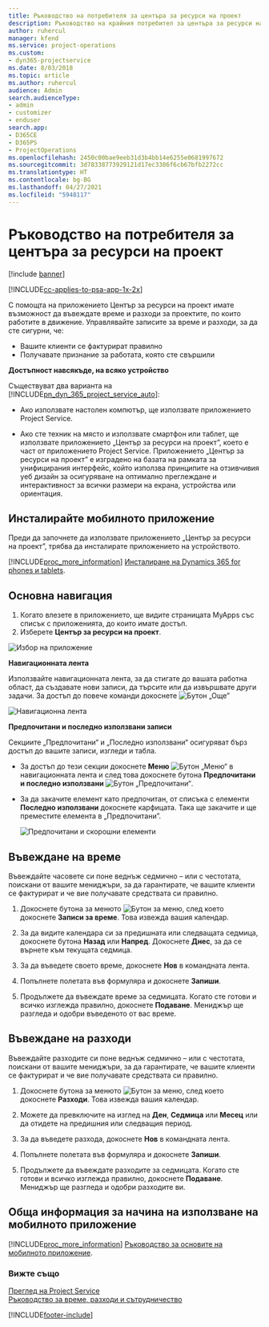 ```yaml
---
title: Ръководство на потребителя за центъра за ресурси на проект
description: Ръководство на крайния потребител за центъра за ресурси на проект за Project Service
author: ruhercul
manager: kfend
ms.service: project-operations
ms.custom:
- dyn365-projectservice
ms.date: 8/03/2018
ms.topic: article
ms.author: ruhercul
audience: Admin
search.audienceType:
- admin
- customizer
- enduser
search.app:
- D365CE
- D365PS
- ProjectOperations
ms.openlocfilehash: 2450c00bae9eeb31d3b4bb14e6255e0681997672
ms.sourcegitcommit: 3d78338773929121d17ec3386f6cb67bfb2272cc
ms.translationtype: HT
ms.contentlocale: bg-BG
ms.lasthandoff: 04/27/2021
ms.locfileid: "5948117"
---
```

# <a name="user-guide-for-project-resource-hub"></a>Ръководство на потребителя за центъра за ресурси на проект

[!include [banner](../includes/psa-now-project-operations.md)]

[!INCLUDE[cc-applies-to-psa-app-1x-2x](../includes/cc-applies-to-psa-app-1x-2x.md)]

С помощта на приложението Център за ресурси на проект имате възможност да въвеждате време и разходи за проектите, по които работите в движение. Управлявайте записите за време и разходи, за да сте сигурни, че:

- Вашите клиенти се фактурират правилно
- Получавате признание за работата, която сте свършили

**Достъпност навсякъде, на всяко устройство**

Съществуват два варианта на [!INCLUDE[pn_dyn_365_project_service_auto](../includes/pn-dyn-365-project-service-auto.md)]: 

- Ако използвате настолен компютър, ще използвате приложението Project Service. 

- Ако сте техник на място и използвате смартфон или таблет, ще използвате приложението „Център за ресурси на проект”, което е част от приложението Project Service. Приложението „Център за ресурси на проект” е изградено на базата на рамката за унифицирания интерфейс, който използва принципите на отзивчивия уеб дизайн за осигуряване на оптимално преглеждане и интерактивност за всички размери на екрана, устройства или ориентация. 


## <a name="install-the-mobile-app"></a>Инсталирайте мобилното приложение
Преди да започнете да използвате приложението „Център за ресурси на проект”, трябва да инсталирате приложението на устройството. 

[!INCLUDE[proc_more_information](../includes/proc-more-information.md)] [Инсталиране на Dynamics 365 for phones и tablets](/dynamics365/mobile-app/install-dynamics-365-for-phones-and-tablets).

## <a name="basic-navigation"></a>Основна навигация
1.  Когато влезете в приложението, ще видите страницата MyApps със списък с приложенията, до които имате достъп. 
2.  Изберете **Център за ресурси на проект**.

![Избор на приложение](media/chooseApp_1.png "Избор на приложение")

**Навигационната лента**

Използвайте навигационната лента, за да стигате до вашата работна област, да създавате нови записи, да търсите или да извършвате други задачи. За достъп до повече команди докоснете ![Бутон „Още”](media/MoreButton.png "Бутон „Повече”")

![Навигационна лента](media/NavBar_2.png "Лента за навигация")

**Предпочитани и последно използвани записи**

Секциите „Предпочитани“ и „Последно използвани“ осигуряват бърз достъп до вашите записи, изгледи и табла. 

- За достъп до тези секции докоснете **Меню** ![Бутон „Меню“](media/MenuButton.png "Бутон за меню") в навигационната лента и след това докоснете бутона **Предпочитани и последно използвани** ![Бутон „Предпочитани“](media/FavButton.png "Бутон за предпочитани").

- За да закачите елемент като предпочитан, от списъка с елементи **Последно използвани** докоснете карфицата. Така ще закачите и ще преместите елемента в „Предпочитани”.

  ![Предпочитани и скорошни елементи](media/Favs_3.png "Предпочитани и скорошни елементи")
 
## <a name="enter-time"></a>Въвеждане на време
Въвеждайте часовете си поне веднъж седмично – или с честотата, поискани от вашите мениджъри, за да гарантирате, че вашите клиенти се фактурират и че вие получавате средствата си правилно.

1. Докоснете бутона за менюто ![Бутон за меню](media/MenuButton.png "Бутон за меню"), след което докоснете **Записи за време**. Това извежда вашия календар.

2. За да видите календара си за предишната или следващата седмица, докоснете бутона **Назад** или **Напред**. Докоснете **Днес**, за да се върнете към текущата седмица.

3. За да въведете своето време, докоснете **Нов** в командната лента. 

4. Попълнете полетата във формуляра и докоснете **Запиши**.

5. Продължете да въвеждате време за седмицата. Когато сте готови и всичко изглежда правилно, докоснете **Подаване**. Мениджър ще разгледа и одобри въведеното от вас време.

## <a name="enter-expenses"></a>Въвеждане на разходи 
Въвеждайте разходите си поне веднъж седмично – или с честотата, поискани от вашите мениджъри, за да гарантирате, че вашите клиенти се фактурират и че вие получавате средствата си правилно.

1. Докоснете бутона за менюто ![Бутон за меню](media/MenuButton.png "Бутон за меню"), след което докоснете **Разходи**. Това извежда вашия календар.

2. Можете да превключите на изглед на **Ден**, **Седмица** или **Месец** или да отидете на предишния или следващия период. 

3. За да въведете разхода, докоснете **Нов** в командната лента. 

4. Попълнете полетата във формуляра и докоснете **Запиши**.

5. Продължете да въвеждате разходите за седмицата. Когато сте готови и всичко изглежда правилно, докоснете **Подаване**. Мениджър ще разгледа и одобри разходите ви.

## <a name="general-information-on-how-to-use-the-mobile-app"></a>Обща информация за начина на използване на мобилното приложение 
[!INCLUDE[proc_more_information](../includes/proc-more-information.md)] [Ръководство за основите на мобилното приложение](/dynamics365/mobile-app/dynamics-365-phones-tablets-users-guide).

### <a name="see-also"></a>Вижте също  
 [Преглед на Project Service](../psa/overview.md)   
 [Ръководство за време, разходи и сътрудничество](../psa/time-expense-collaboration-guide.md)   
 


[!INCLUDE[footer-include](../includes/footer-banner.md)]